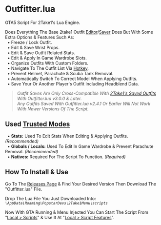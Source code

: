 # Outfitter.lua
GTA5 Script For 2Take1's Lua Engine.  

Does Everything The Base 2take1 Outfit [Editor](https://gta.2take1.menu/features/local/outfitter/)/[Saver](https://gta.2take1.menu/features/local/outfits/) Does But With Some Extra Options & Features Such As:  
&nbsp;&nbsp;• Freeze / Lock Outfit.  
&nbsp;&nbsp;• Edit & Save Wrist Props.  
&nbsp;&nbsp;• Edit & Save Outfit Related Stats.  
&nbsp;&nbsp;• Edit & Apply In Game Wardrobe Slots.  
&nbsp;&nbsp;• Organize Outfits With Custom Folders.  
&nbsp;&nbsp;• Navigate To The Outfit List Via [Hotkey](https://gta.2take1.menu/setup/keybinds/#feature-hotkeys).  
&nbsp;&nbsp;• Prevent Helmet, Parachute & Scuba Tank Removal.  
&nbsp;&nbsp;• Automatically Switch To Correct Model When Applying Outfits.  
&nbsp;&nbsp;• Save Your Or Another Player's Outfit Including Headblend Data.
>_Outfit Saves Are Only Cross-Compatible With [2Take1's Saved Outfits](https://gta.2take1.menu/features/local/outfits/#custom-outfits) With Outfitter.lua v3.0.0 & Later._  
_Any Outfits Saved With Outfitter.lua v2.4.1 Or Earlier Will Not Work With Newer Versions Of The Script._
## Used [Trusted Modes](https://gta.2take1.menu/dev/scripts/#trusted-mode)
&nbsp;&nbsp;• **Stats:** Used To Edit Stats When Editing & Applying Outfits. _(Recommended)_  
&nbsp;&nbsp;• **Globals / Locals:** Used To Edit In Game Wardrobe & Prevent Parachute Removal. _(Recommended)_  
&nbsp;&nbsp;• **Natives:** Required For The Script To Function. _(Required)_
## How To Install & Use
Go To The [Releases Page](https://github.com/Bassrex100/Outfitter.lua/releases) & Find Your Desired Version Then Download The "Outfitter.lua" File.

Drop The Lua File You Just Downloaded Into: _`\AppData\Roaming\PopstarDevs\2Take1Menu\scripts`_

Now With GTA Running & Menu Injected You Can Start The Script From "[Local > Scripts](https://gta.2take1.menu/dev/scripts/#management-and-execution)" & Use It At "[Local > Script Features](https://gta.2take1.menu/dev/scripts/#management-and-execution)".
